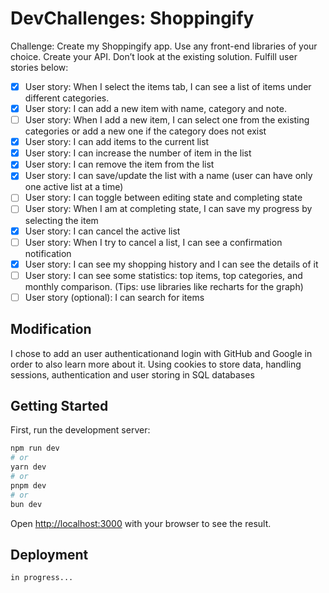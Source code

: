 # DevChallenges: Shoppingify

Challenge: Create my Shoppingify app. Use any front-end libraries of your choice. Create your API. Don’t look at the existing solution. Fulfill user stories below:

- [x] User story: When I select the items tab, I can see a list of items under different categories.
- [x] User story: I can add a new item with name, category and note.
- [ ] User story: When I add a new item, I can select one from the existing categories or add a new one if the category does not exist
- [x] User story: I can add items to the current list
- [x] User story: I can increase the number of item in the list
- [x] User story: I can remove the item from the list
- [x] User story: I can save/update the list with a name (user can have only one active list at a time)
- [ ] User story: I can toggle between editing state and completing state
- [ ] User story: When I am at completing state, I can save my progress by selecting the item
- [x] User story: I can cancel the active list
- [ ] User story: When I try to cancel a list, I can see a confirmation notification
- [x] User story: I can see my shopping history and I can see the details of it
- [ ] User story: I can see some statistics: top items, top categories, and monthly comparison. (Tips: use libraries like recharts for the graph)
- [ ] User story (optional): I can search for items

## Modification

I chose to add an user authenticationand login with GitHub and Google in order to also learn more about it. Using cookies to store data, handling sessions, authentication and user storing in SQL databases

## Getting Started

First, run the development server:

```bash
npm run dev
# or
yarn dev
# or
pnpm dev
# or
bun dev
```

Open [http://localhost:3000](http://localhost:3000) with your browser to see the result.

## Deployment

`in progress...`
